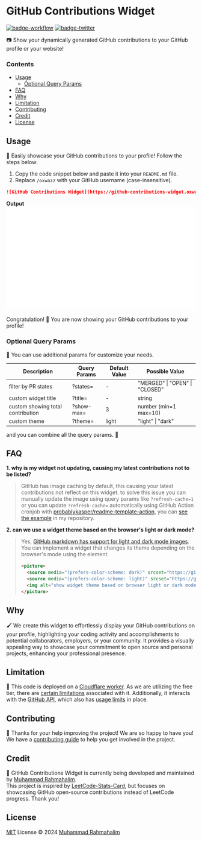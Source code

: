 # GitHub Contributions Widget

[badge-workflow]: https://img.shields.io/github/actions/workflow/status/oxwazz/cors-bypass/release.yml
[link-workflow]: https://github.com/oxwazz/github_contributions_widget/actions/workflows/release.yml
[badge-twitter]: https://img.shields.io/twitter/follow/oxwazz
[link-twitter]: https://x.com/oxwazz

[![badge-workflow]][link-workflow]
[![badge-twitter]][link-twitter]

📷 Show your dynamically generated GitHub contributions to your GitHub profile or your website!

### Contents

- [Usage](#usage)
  - [Optional Query Params](#optional-query-params)
- [FAQ](#faq)
- [Why](#why)
- [Limitation](#limitation)
- [Contributing](#contributing)
- [Credit](#credit)
- [License](#license)

## Usage

🎩 Easily showcase your GitHub contributions to your profile! Follow the steps below:

1. Copy the code snippet below and paste it into your `README.md` file.
1. Replace `/oxwazz` with your GitHub username (case-insensitive).

```markdown
![GitHub Contributions Widget](https://github-contributions-widget.oxwazz.com/oxwazz)
```

**Output** <br/>
![GitHub Contributions Widget](./assets/snapshot/v0.1.3.svg)

Congratulation! 🎉 You are now showing your GitHub contributions to your profile!

### Optional Query Params

🧪 You can use additional params for customize your needs.

| Description                       | Query Params | Default Value | Possible Value                 |
|-----------------------------------|--------------|---------------|--------------------------------|
| filter by PR states               | ?states=     | -             | "MERGED" \| "OPEN" \| "CLOSED" |
| custom widget title               | ?title=      | -             | string                         |
| custom showing total contribution | ?show-max=   | 3             | number (min=1 max=10)          |
| custom theme                      | ?theme=      | light         | "light" \| "dark"              |

and you can combine all the query params. 💪

## FAQ

**1. why is my widget not updating, causing my latest contributions not to be listed?**

> GitHub has image caching by default, this causing your latest contributions not reflect on this widget.
> to solve this issue you can manually update the image using query params like `?refresh-cache=1`
> or you can update `?refresh-cache=` automatically using GitHub Action cronjob
> with [probablykasper/readme-template-action](https://github.com/probablykasper/readme-template-action),
> you can [see the example](https://github.com/oxwazz/oxwazz) in my repository.

**2. can we use a widget theme based on the browser's light or dark mode?**

> Yes, [GitHub markdown has support for light and dark mode images](https://docs.github.com/en/get-started/writing-on-github/getting-started-with-writing-and-formatting-on-github/basic-writing-and-formatting-syntax#specifying-the-theme-an-image-is-shown-to).
> You can implement a widget that changes its theme depending on the browser's mode using the <picture> element.
> ```markdown
> <picture>
>   <source media="(prefers-color-scheme: dark)" srcset="https://github-contributions-widget.oxwazz.com/oxwazz?theme=dark">
>   <source media="(prefers-color-scheme: light)" srcset="https://github-contributions-widget.oxwazz.com/oxwazz">
>   <img alt="show widget theme based on browser light or dark mode." src="https://github-contributions-widget.oxwazz.com/oxwazz">
> </picture>
> ```

## Why

🖌️ We create this widget to effortlessly display your GitHub contributions on your profile, highlighting your coding
activity and accomplishments to potential collaborators, employers, or your community. It provides a visually appealing 
way to showcase your commitment to open source and personal projects, enhancing your professional presence.

## Limitation

📐 This code is deployed on a [Cloudflare worker](https://developers.cloudflare.com/workers/languages/rust/). As we are
utilizing the free tier, there are [certain limitations](https://developers.cloudflare.com/workers/platform/limits/#worker-limits) 
associated with it. Additionally, it interacts with the [GitHub API](https://docs.github.com/en/graphql/overview/about-the-graphql-api),
which also has [usage limits](https://docs.github.com/en/graphql/overview/rate-limits-and-node-limits-for-the-graphql-api#node-limit)
in place.

## Contributing

🎈 Thanks for your help improving the project! We are so happy to have you! We have a
[contributing guide](./CONTRIBUTING.md) to help you get involved in the project.

## Credit

📌 GitHub Contributions Widget is currently being developed and maintained by [Muhammad Rahmahalim](https://github.com/oxwazz).<br>
This project is inspired by [LeetCode-Stats-Card](https://github.com/JacobLinCool/LeetCode-Stats-Card), but focuses on
showcasing GitHub open-source contributions instead of LeetCode progress. Thank you!

## License

[MIT](./LICENSE) License © 2024 [Muhammad Rahmahalim](https://github.com/oxwazz)